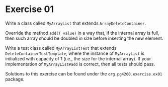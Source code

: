 # Exercise 01

Write a class called `MyArrayList` that extends `ArrayDeleteContainer`.

Override the method `add(T value)` in a way that, if the internal array is full,
then such array should be doubled in size before inserting the new element.

Write a test class called `MyArrayListTest` that extends `DeleteContainerTestTemplate`,
where the instance of `MyArrayList` is initialized with capacity of 1 
(i.e., the size for the internal array).
If your implementation of `MyArrayList#add` is correct, then all tests should pass.


Solutions to this exercise can be found under the `org.pg4200.exercise.ex01` package.